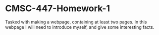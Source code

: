 # CMSC-447-Homework-1
Tasked with making a webpage, containing at least two pages. In this webpage I will need to introduce myself, and give some interesting facts.
